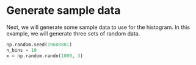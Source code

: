 # Generate sample data

Next, we will generate some sample data to use for the histogram. In this example, we will generate three sets of random data.

```python
np.random.seed(19680801)
n_bins = 10
x = np.random.randn(1000, 3)
```

